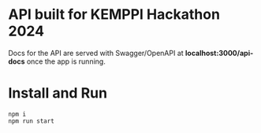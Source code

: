 # API built for KEMPPI Hackathon 2024
Docs for the API are served with Swagger/OpenAPI at **localhost:3000/api-docs** once the app is running. 

# Install and Run
    npm i 
    npm run start 
